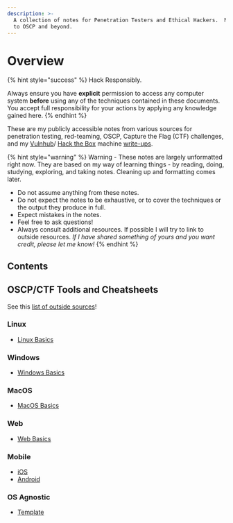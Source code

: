 ```yaml
---
description: >-
  A collection of notes for Penetration Testers and Ethical Hackers.  My journey
  to OSCP and beyond.
---
```


# Overview

{% hint style="success" %}
Hack Responsibly.

Always ensure you have **explicit** permission to access any computer system **before** using any of the techniques contained in these documents. You accept full responsibility for your actions by applying any knowledge gained here.
{% endhint %}

These are my publicly accessible notes from various sources for penetration testing, red-teaming, OSCP, Capture the Flag (CTF) challenges, and my [Vulnhub](https://www.vulnhub.com/)/ [Hack the Box](https://hackthebox.eu) machine [write-ups](https://zweilosec.github.io/).

{% hint style="warning" %}
Warning - These notes are largely unformatted right now. They are based on my way of learning things - by reading, doing, studying, exploring, and taking notes. Cleaning up and formatting comes later.

* Do not assume anything from these notes.
* Do not expect the notes to be exhaustive, or to cover the techniques or the output they produce in full.
* Expect mistakes in the notes.
* Feel free to ask questions!
* Always consult additional resources. If possible I will try to link to outside resources. _If I have shared something of yours and you want credit, please let me know!_
{% endhint %}

## Contents

## OSCP/CTF Tools and Cheatsheets

See this [list of outside sources](tools-cheatsheets/)!

### Linux

* [Linux Basics](broken-reference)

### Windows

* [Windows Basics](broken-reference)

### MacOS

* [MacOS Basics](macos/macos-basics.md)

### Web

* [Web Basics](web/macos-basics.md)

### Mobile

* [iOS](mobile/ios.md)
* [Android](mobile/android.md)

### OS Agnostic

* [Template](os-agnostic/untitled.md)
